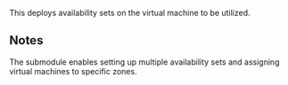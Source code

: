 This deploys availability sets on the virtual machine to be utilized.

## Notes

The submodule enables setting up multiple availability sets and assigning virtual machines to specific zones.
